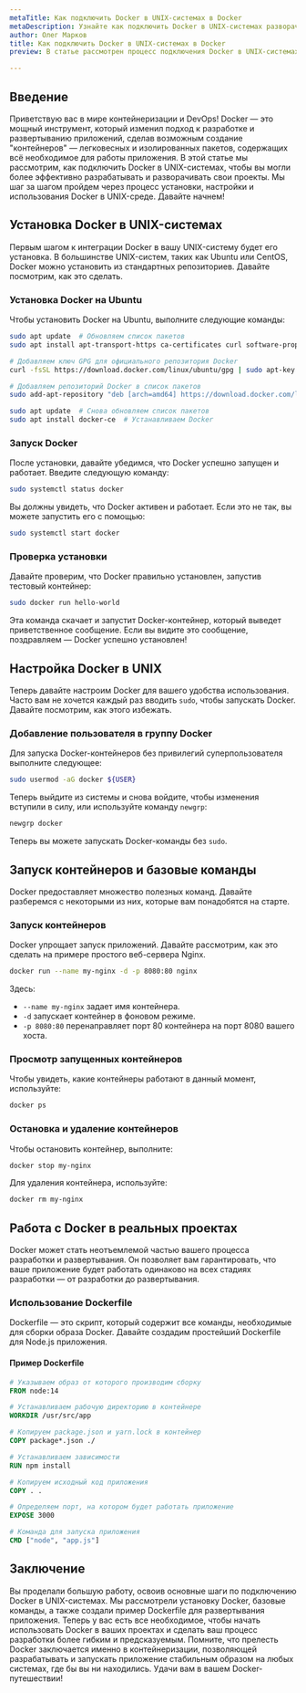```yaml
---
metaTitle: Как подключить Docker в UNIX-системах в Docker
metaDescription: Узнайте как подключить Docker в UNIX-системах разворачивая проекты в контейнерах рассмотрите примеры кода и получите практические советы по настройке и управлению
author: Олег Марков
title: Как подключить Docker в UNIX-системах в Docker
preview: В статье рассмотрен процесс подключения Docker в UNIX-системах от установки и настройки до примеров использования с практическими советами

---
```


## Введение

Приветствую вас в мире контейнеризации и DevOps! Docker — это мощный инструмент, который изменил подход к разработке и развертыванию приложений, сделав возможным создание "контейнеров" — легковесных и изолированных пакетов, содержащих всё необходимое для работы приложения. В этой статье мы рассмотрим, как подключить Docker в UNIX-системах, чтобы вы могли более эффективно разрабатывать и разворачивать свои проекты. Мы шаг за шагом пройдем через процесс установки, настройки и использования Docker в UNIX-среде. Давайте начнем!

## Установка Docker в UNIX-системах

Первым шагом к интеграции Docker в вашу UNIX-систему будет его установка. В большинстве UNIX-систем, таких как Ubuntu или CentOS, Docker можно установить из стандартных репозиториев. Давайте посмотрим, как это сделать.

### Установка Docker на Ubuntu

Чтобы установить Docker на Ubuntu, выполните следующие команды:

```bash
sudo apt update  # Обновляем список пакетов
sudo apt install apt-transport-https ca-certificates curl software-properties-common  # Устанавливаем необходимые пакеты

# Добавляем ключ GPG для официального репозитория Docker
curl -fsSL https://download.docker.com/linux/ubuntu/gpg | sudo apt-key add -

# Добавляем репозиторий Docker в список пакетов
sudo add-apt-repository "deb [arch=amd64] https://download.docker.com/linux/ubuntu $(lsb_release -cs) stable"

sudo apt update  # Снова обновляем список пакетов
sudo apt install docker-ce  # Устанавливаем Docker
```

### Запуск Docker

После установки, давайте убедимся, что Docker успешно запущен и работает. Введите следующую команду:

```bash
sudo systemctl status docker
```

Вы должны увидеть, что Docker активен и работает. Если это не так, вы можете запустить его с помощью:

```bash
sudo systemctl start docker
```

### Проверка установки

Давайте проверим, что Docker правильно установлен, запустив тестовый контейнер:

```bash
sudo docker run hello-world
```

Эта команда скачает и запустит Docker-контейнер, который выведет приветственное сообщение. Если вы видите это сообщение, поздравляем — Docker успешно установлен!

## Настройка Docker в UNIX

Теперь давайте настроим Docker для вашего удобства использования. Часто вам не хочется каждый раз вводить `sudo`, чтобы запускать Docker. Давайте посмотрим, как этого избежать.

### Добавление пользователя в группу Docker

Для запуска Docker-контейнеров без привилегий суперпользователя выполните следующее:

```bash
sudo usermod -aG docker ${USER}
```

Теперь выйдите из системы и снова войдите, чтобы изменения вступили в силу, или используйте команду `newgrp`:

```bash
newgrp docker
```

Теперь вы можете запускать Docker-команды без `sudo`.

## Запуск контейнеров и базовые команды

Docker предоставляет множество полезных команд. Давайте разберемся с некоторыми из них, которые вам понадобятся на старте.

### Запуск контейнеров

Docker упрощает запуск приложений. Давайте рассмотрим, как это сделать на примере простого веб-сервера Nginx.

```bash
docker run --name my-nginx -d -p 8080:80 nginx
```

Здесь:

- `--name my-nginx` задает имя контейнера.
- `-d` запускает контейнер в фоновом режиме.
- `-p 8080:80` перенаправляет порт 80 контейнера на порт 8080 вашего хоста.

### Просмотр запущенных контейнеров

Чтобы увидеть, какие контейнеры работают в данный момент, используйте:

```bash
docker ps
```

### Остановка и удаление контейнеров

Чтобы остановить контейнер, выполните:

```bash
docker stop my-nginx
```

Для удаления контейнера, используйте:

```bash
docker rm my-nginx
```

## Работа с Docker в реальных проектах

Docker может стать неотъемлемой частью вашего процесса разработки и развертывания. Он позволяет вам гарантировать, что ваше приложение будет работать одинаково на всех стадиях разработки — от разработки до развертывания.

### Использование Dockerfile

Dockerfile — это скрипт, который содержит все команды, необходимые для сборки образа Docker. Давайте создадим простейший Dockerfile для Node.js приложения.

#### Пример Dockerfile

```Dockerfile
# Указываем образ от которого производим сборку
FROM node:14

# Устанавливаем рабочую директорию в контейнере
WORKDIR /usr/src/app

# Копируем package.json и yarn.lock в контейнер
COPY package*.json ./

# Устанавливаем зависимости
RUN npm install

# Копируем исходный код приложения
COPY . .

# Определяем порт, на котором будет работать приложение
EXPOSE 3000

# Команда для запуска приложения
CMD ["node", "app.js"]
```

## Заключение

Вы проделали большую работу, освоив основные шаги по подключению Docker в UNIX-системах. Мы рассмотрели установку Docker, базовые команды, а также создали пример Dockerfile для развертывания приложения. Теперь у вас есть все необходимое, чтобы начать использовать Docker в ваших проектах и сделать ваш процесс разработки более гибким и предсказуемым. Помните, что прелесть Docker заключается именно в контейнеризации, позволяющей разрабатывать и запускать приложение стабильным образом на любых системах, где бы вы ни находились. Удачи вам в вашем Docker-путешествии!